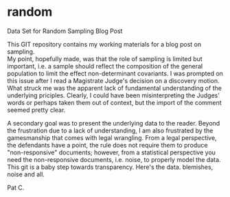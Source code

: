 # random
Data Set for Random Sampling Blog Post

This GIT repository contains my working materials for a blog post on sampling.  
My point, hopefully made, was that the role of sampling is limited but important, i.e. 
a sample should reflect the composition of the general population to limit the effect 
non-determinant covariants.  I was prompted on this issue after I read a Magistrate 
Judge's decision on a discovery motion.  What struck me was the apparent lack of 
fundamental understanding of the underlying priciples.  Clearly, I could have been 
misinterpreting the Judges' words or perhaps taken them out of context, but the 
import of the comment seemed pretty clear.  

A secondary goal was to present the underlying data to the reader.  Beyond the 
frustration due to a lack of understanding, I am also frustrated by the gamesmanship 
that comes with legal wrangling.  From a legal
perspective, the defendants have a point, the rule does not require them to produce
"non-responsive" documents; however, from a statistical perspective you need the 
non-responsive documents, i.e. noise, to properly model the data.  This git 
is a baby step towards transparency.  Here's the data. blemishes, noise and all. 

Pat C.




